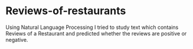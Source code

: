 # Reviews-of-restaurants
Using Natural Language Processing I tried to study text which contains Reviews of a Restaurant and predicted whether the reviews are positive or negative. 
